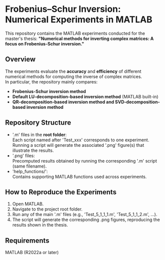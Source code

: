 # Frobenius–Schur Inversion: Numerical Experiments in MATLAB

This repository contains the MATLAB experiments conducted for the master's thesis: 
**"Numerical methods for inverting complex matrices: A focus on Frobenius-Schur inversion."**

## Overview
The experiments evaluate the **accuracy** and **efficiency** of different numerical methods for computing the inverse of complex matrices.  
In particular, the repository mainly compares:
- **Frobenius-Schur inversion method**  
- **Default LU-decomposition-based inversion method** (MATLAB built-in)
- **QR-decomposition-based inversion method and SVD-decomposition-based inversion method**

## Repository Structure
- '.m' files in the **root folder**:  
  Each script named after 'Test_xxx' corresponds to one experiment. Running a script will generate the associated '.png' figure(s) that illustrate the results.  
- '.png' files:  
  Precomputed results obtained by running the corresponding '.m' script (same filename).  
- 'help_functions/':  
  Contains supporting MATLAB functions used across experiments.

## How to Reproduce the Experiments
1. Open MATLAB.  
2. Navigate to the project root folder.  
3. Run any of the main '.m' files (e.g., 'Test_5_1_1_1.m', 'Test_5_1_1_2.m', ...).  
4. The script will generate the corresponding .png figures, reproducing the results shown in the thesis.

## Requirements
MATLAB (R2022a or later)

